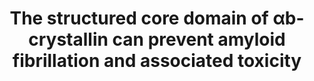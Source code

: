 ---
title: "The structured core domain of αb-crystallin can prevent amyloid fibrillation and associated toxicity"

location: "PNAS"

authors: "Hochberg GK, Ecroyd H, Liu C, Cox D, Cascio D, Sawaya MR, Collier MP, Stroud J, Carver JA, Baldwin AJ, Robinson CV, Eisenberg DS, Benesch JL, Laganowsky A."

year: "2014"

doi: https://doi.org/10.1073/pnas.1322673111

weight: 23

color: "#fff"

draft: false
buttons:
  - btype: Full text
    icon: book # optional: use an icon from icons.yaml
    newTab: true
    url: "https://doi.org/10.1073/pnas.1322673111"
---